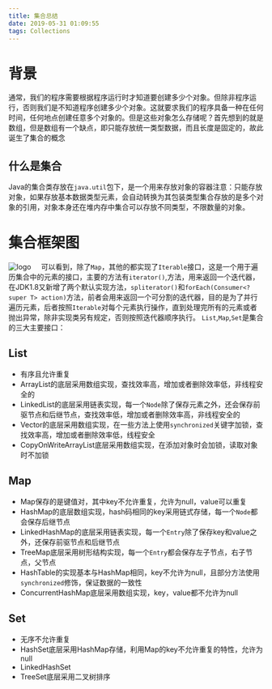 ```yaml
---
title: 集合总结
date: 2019-05-31 01:09:55
tags: Collections
---
```

# 背景   
  通常，我们的程序需要根据程序运行时才知道要创建多少个对象。但除非程序运行，否则我们是不知道程序创建多少个对象。这就要求我们的程序具备一种在任何时间，任何地点创建任意多个对象的。但是这些对象怎么存储呢？首先想到的就是数组，但是数组有一个缺点，即只能存放统一类型数据，而且长度是固定的，故此诞生了集合的概念
## 什么是集合    
  Java的集合类存放在`java.util`包下，是一个用来存放对象的容器注意：只能存放对象，如果存放基本数据类型元素，会自动转换为其包装类型集合存放的是多个对象的引用，对象本身还在堆内存中集合可以存放不同类型，不限数量的对象。
# 集合框架图
![logo](集合框架图.png)
    可以看到，除了`Map`，其他的都实现了`Iterable`接口，这是一个用于遍历集合中的元素的接口，主要的方法有`iterator()`,方法，用来返回一个迭代器，在JDK1.8又新增了两个默认实现方法，`spliterator()`和`forEach(Consumer<? super T> action)`方法，前者会用来返回一个可分割的迭代器，目的是为了并行遍历元素，后者按照`Iterable`对每个元素执行操作，直到处理完所有的元素或者抛出异常，除非实现类另有规定，否则按照迭代器顺序执行。
    `List`,`Map`,`Set`是集合的三大主要接口：
## List
* 有序且允许重复
* ArrayList的底层采用数组实现，查找效率高，增加或者删除效率低，非线程安全的
* LinkedList的底层采用链表实现，每一个`Node`除了保存元素之外，还会保存前驱节点和后继节点，查找效率低，增加或者删除效率高，非线程安全的
* Vector的底层采用数组实现，在一些方法上使用`synchronized`关键字加锁，查找效率高，增加或者删除效率低，线程安全
* CopyOnWriteArrayList底层采用数组实现，在添加对象时会加锁，读取对象时不加锁

## Map
* Map保存的是键值对，其中key不允许重复，允许为null，value可以重复
* HashMap的底层数组实现，hash码相同的key采用链式存储，每一个`Node`都会保存后继节点
* LinkedHashMap的底层采用链表实现，每一个`Entry`除了保存key和value之外，还保存前驱节点和后继节点
* TreeMap底层采用树形结构实现，每一个`Entry`都会保存左子节点，右子节点，父节点
* HashTable的实现基本与HashMap相同，key不允许为null，且部分方法使用`synchronized`修饰，保证数据的一致性
* ConcurrentHashMap底层采用数组实现，key，value都不允许为null
  
## Set
* 无序不允许重复
* HashSet底层采用HashMap存储，利用Map的key不允许重复的特性，允许为null
* LinkedHashSet
* TreeSet底层采用二叉树排序